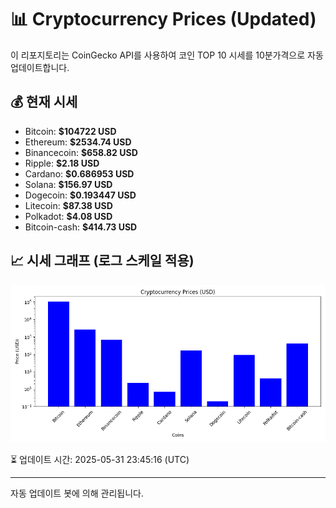 
# 📊 Cryptocurrency Prices (Updated)

이 리포지토리는 CoinGecko API를 사용하여 코인 TOP 10 시세를 10분가격으로 자동 업데이트합니다.

## 💰 현재 시세
- Bitcoin: **$104722 USD**
- Ethereum: **$2534.74 USD**
- Binancecoin: **$658.82 USD**
- Ripple: **$2.18 USD**
- Cardano: **$0.686953 USD**
- Solana: **$156.97 USD**
- Dogecoin: **$0.193447 USD**
- Litecoin: **$87.38 USD**
- Polkadot: **$4.08 USD**
- Bitcoin-cash: **$414.73 USD**

## 📈 시세 그래프 (로그 스케일 적용)
![Crypto Prices](crypto_prices.png)

⏳ 업데이트 시간: 2025-05-31 23:45:16 (UTC)

---
자동 업데이트 봇에 의해 관리됩니다.
